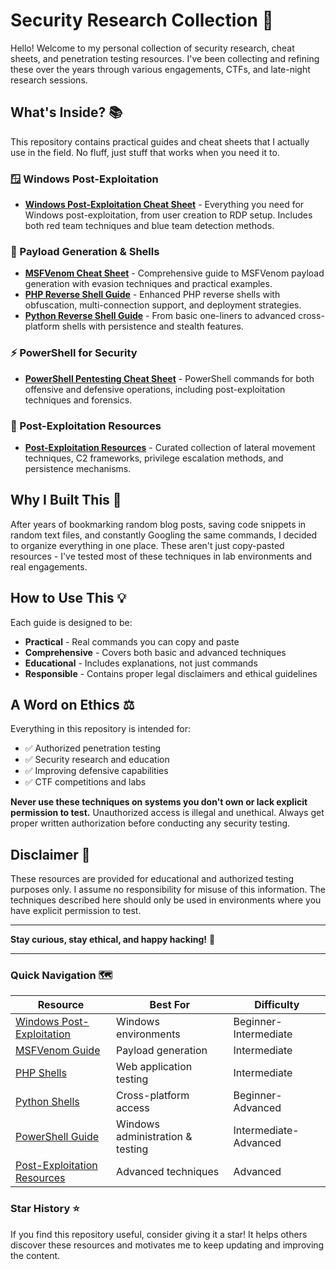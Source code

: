 # Security Research Collection 🔐

Hello! Welcome to my personal collection of security research, cheat sheets, and penetration testing resources. I've been collecting and refining these over the years through various engagements, CTFs, and late-night research sessions.

## What's Inside? 📚

This repository contains practical guides and cheat sheets that I actually use in the field. No fluff, just stuff that works when you need it to.

### 🪟 Windows Post-Exploitation
- **[Windows Post-Exploitation Cheat Sheet](windows-post-exploitation-cheatsheet.md)** - Everything you need for Windows post-exploitation, from user creation to RDP setup. Includes both red team techniques and blue team detection methods.

### 🚀 Payload Generation & Shells
- **[MSFVenom Cheat Sheet](msfvenom-cheatsheet.md)** - Comprehensive guide to MSFVenom payload generation with evasion techniques and practical examples.
- **[PHP Reverse Shell Guide](php-reverse-shell-guide.md)** - Enhanced PHP reverse shells with obfuscation, multi-connection support, and deployment strategies.
- **[Python Reverse Shell Guide](python-reverse-shell-guide.md)** - From basic one-liners to advanced cross-platform shells with persistence and stealth features.

### ⚡ PowerShell for Security
- **[PowerShell Pentesting Cheat Sheet](powershell-pentesting-cheatsheet.md)** - PowerShell commands for both offensive and defensive operations, including post-exploitation techniques and forensics.

### 🎯 Post-Exploitation Resources
- **[Post-Exploitation Resources](post-exploitation-resources.md)** - Curated collection of lateral movement techniques, C2 frameworks, privilege escalation methods, and persistence mechanisms.

## Why I Built This 🤔

After years of bookmarking random blog posts, saving code snippets in random text files, and constantly Googling the same commands, I decided to organize everything in one place. These aren't just copy-pasted resources - I've tested most of these techniques in lab environments and real engagements.

## How to Use This 💡

Each guide is designed to be:
- **Practical** - Real commands you can copy and paste
- **Comprehensive** - Covers both basic and advanced techniques  
- **Educational** - Includes explanations, not just commands
- **Responsible** - Contains proper legal disclaimers and ethical guidelines

## A Word on Ethics ⚖️

Everything in this repository is intended for:
- ✅ Authorized penetration testing
- ✅ Security research and education
- ✅ Improving defensive capabilities
- ✅ CTF competitions and labs

**Never use these techniques on systems you don't own or lack explicit permission to test.** Unauthorized access is illegal and unethical. Always get proper written authorization before conducting any security testing.

## Disclaimer 📝

These resources are provided for educational and authorized testing purposes only. I assume no responsibility for misuse of this information. The techniques described here should only be used in environments where you have explicit permission to test.

---

**Stay curious, stay ethical, and happy hacking!** 🚀

---

### Quick Navigation 🗺️

| Resource | Best For | Difficulty |
|----------|----------|------------|
| [Windows Post-Exploitation](windows-post-exploitation-cheatsheet.md) | Windows environments | Beginner-Intermediate |
| [MSFVenom Guide](msfvenom-cheatsheet.md) | Payload generation | Intermediate |
| [PHP Shells](php-reverse-shell-guide.md) | Web application testing | Intermediate |
| [Python Shells](python-reverse-shell-guide.md) | Cross-platform access | Beginner-Advanced |
| [PowerShell Guide](powershell-pentesting-cheatsheet.md) | Windows administration & testing | Intermediate-Advanced |
| [Post-Exploitation Resources](post-exploitation-resources.md) | Advanced techniques | Advanced |

### Star History ⭐

If you find this repository useful, consider giving it a star! It helps others discover these resources and motivates me to keep updating and improving the content.
